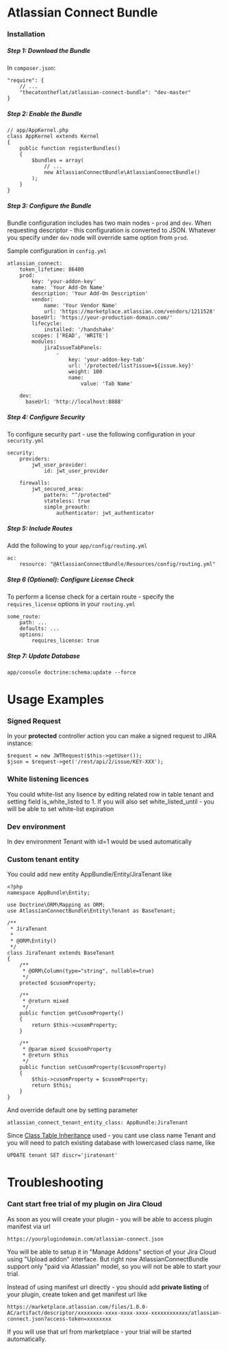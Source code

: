 # Atlassian Connect Bundle

### Installation
##### Step 1: Download the Bundle
In `composer.json`:

    "require": {
        // ...
        "thecatontheflat/atlassian-connect-bundle": "dev-master"
    }
    
##### Step 2: Enable the Bundle
    // app/AppKernel.php
    class AppKernel extends Kernel
    {
        public function registerBundles()
        {
            $bundles = array(
                // ...
                new AtlassianConnectBundle\AtlassianConnectBundle()
            );
        }
    }

##### Step 3: Configure the Bundle

Bundle configuration includes has two main nodes - `prod` and `dev`. When requesting descriptor - this configuration is converted to JSON. Whatever you specify under `dev` node will override same option from `prod`.

Sample configuration in `config.yml`

    atlassian_connect:
        token_lifetime: 86400
        prod:
            key: 'your-addon-key'
            name: 'Your Add-On Name'
            description: 'Your Add-On Description'
            vendor:
                name: 'Your Vendor Name'
                url: 'https://marketplace.atlassian.com/vendors/1211528'
            baseUrl: 'https://your-production-domain.com/'
            lifecycle:
                installed: '/handshake'
            scopes: ['READ', 'WRITE']
            modules:
                jiraIssueTabPanels:
                    -
                        key: 'your-addon-key-tab'
                        url: '/protected/list?issue=${issue.key}'
                        weight: 100
                        name:
                            value: 'Tab Name'

        dev:
          baseUrl: 'http://localhost:8888'


##### Step 4: Configure Security

To configure security part - use the following configuration in your `security.yml`

    security:
        providers:
            jwt_user_provider:
                id: jwt_user_provider
    
        firewalls:
            jwt_secured_area:
                pattern: "^/protected"
                stateless: true
                simple_preauth:
                    authenticator: jwt_authenticator
                
##### Step 5: Include Routes

Add the following to your `app/config/routing.yml`

    ac:
        resource: "@AtlassianConnectBundle/Resources/config/routing.yml"


##### Step 6 (Optional): Configure License Check

To perform a license check for a certain route - specify the `requires_license` options in your `routing.yml`

    some_route:
        path: ...
        defaults: ...
        options:
            requires_license: true
                

##### Step 7: Update Database

    app/console doctrine:schema:update --force


# Usage Examples

### Signed Request

In your **protected** controller action you can make a signed request to JIRA instance:

    $request = new JWTRequest($this->getUser());
    $json = $request->get('/rest/api/2/issue/KEY-XXX');

### White listening licences

You could white-list any lisence by editing related row in table tenant and setting field is_white_listed to 1.
If you will also set white_listed_until - you will be able to set white-list expiration

### Dev environment

In dev environment Tenant with id=1 would be used automatically

### Custom tenant entity

You could add new entity AppBundle/Entity/JiraTenant like

    <?php
    namespace AppBundle\Entity;
    
    use Doctrine\ORM\Mapping as ORM;
    use AtlassianConnectBundle\Entity\Tenant as BaseTenant;
     
    /**
     * JiraTenant
     *
     * @ORM\Entity()
     */
    class JiraTenant extends BaseTenant
    {
        /**
         * @ORM\Column(type="string", nullable=true)
         */
        protected $cusomProperty;
    
        /**
         * @return mixed
         */
        public function getCusomProperty()
        {
            return $this->cusomProperty;
        }
    
        /**
         * @param mixed $cusomProperty
         * @return $this
         */
        public function setCusomProperty($cusomProperty)
        {
            $this->cusomProperty = $cusomProperty;
            return $this;
        }
    }
    
And override default one by setting parameter
    
    atlassian_connect_tenant_entity_class: AppBundle:JiraTenant

Since [Class Table Inheritance](http://docs.doctrine-project.org/projects/doctrine-orm/en/latest/reference/inheritance-mapping.html#class-table-inheritance) used - you cant use class name Tenant and you will need to patch existing database with lowercased class name, like
 
    UPDATE tenant SET discr='jiratenant'

# Troubleshooting

### Cant start free trial of my plugin on Jira Cloud

As soon as you will create your plugin - you will be able to access plugin manifest via url

    https://yourplugindomain.com/atlassian-connect.json
    
You will be able to setup it in "Manage Addons" section of your Jira Cloud using "Upload addon" interface. But right now AtlassianConnectBundle support only "paid via Atlassian" model, so you will not be able to start your trial.

Instead of using manifest url directly - you should add **private listing** of your plugin, create token and get  manifest url like

    https://marketplace.atlassian.com/files/1.0.0-AC/artifact/descriptor/xxxxxxxx-xxxx-xxxx-xxxx-xxxxxxxxxxxx/atlassian-connect.json?access-token=xxxxxxxx
    
If you will use that url from marketplace - your trial will be started automatically.

